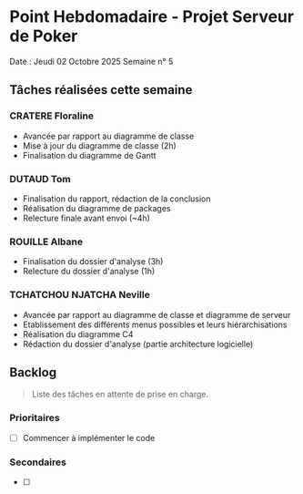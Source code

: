 # Point Hebdomadaire - Projet Serveur de Poker

Date : Jeudi 02 Octobre 2025 
Semaine n° 5

## Tâches réalisées cette semaine

### CRATERE Floraline

- Avancée par rapport au diagramme de classe
- Mise à jour du diagramme de classe (2h)
- Finalisation du diagramme de Gantt

### DUTAUD Tom

- Finalisation du rapport, rédaction de la conclusion
- Réalisation du diagramme de packages
- Relecture finale avant envoi
  (~4h)

### ROUILLE Albane

- Finalisation du dossier d'analyse (3h)
- Relecture du dossier d'analyse (1h)

### TCHATCHOU NJATCHA Neville

- Avancée par rapport au diagramme de classe et diagramme de serveur
- Etablissement des différents menus possibles et leurs hiérarchisations
- Réalisation du diagramme C4 
- Rédaction du dossier d'analyse (partie architecture logicielle)

## Backlog

> Liste des tâches en attente de prise en charge.

### Prioritaires

- [ ] Commencer à implémenter le code


### Secondaires

- [ ] 

